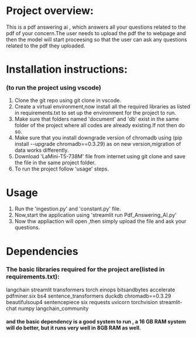 # Project overview:
This is a pdf answering ai , which answers all your questions related to the pdf of your concern.The user needs to upload the pdf the to webpage and then the model will start proceesing so that the user can ask any questions related to the pdf they uploaded. 

# Installation instructions:
### (to run the project using vscode)
1. Clone the git repo using git clone in vscode.
2. Create a virtual environment,now install all the required libraries as listed in requirements.txt to set up the environment for the project to run.
3. Make sure that folders named 'document' and 'db' exist in the same folder of the project where all codes are already existing.If not then do so.
4. Make sure that you install downgrade version of chromadb using (pip install --upgrade chromadb==0.3.29) as on new version,migration of data works differently.
5. Download 'LaMini-T5-738M' file from internet using git clone and save the file in the same project folder.
6. To run the project follow 'usage' steps.

# Usage
1. Run the 'ingestion.py' and 'constant.py' file.
2. Now,start the application using 'streamlit run Pdf_Answering_AI.py'
3. Now thw appliaction will open ,then simply upload the file and ask your questions.
# Dependencies
 ### The basic libraries required for the project are(listed in requirements.txt):
langchain
streamlit
transformers
torch
einops
bitsandbytes
accelerate
pdfminer.six
bs4
sentence_transformers
duckdb
chromadb==0.3.29
beautifulsoup4
sentencepiece
six
requests
uvicorn
torchvision
streamlit-chat
numpy 
langchain_community
 #### and the basic dependency is a good system to run , a 16 GB RAM system will do better, but it runs very well in 8GB RAM as well.
